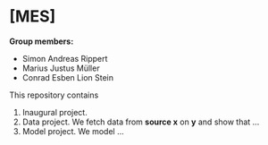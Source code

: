# \[MES\]

**Group members:**
- Simon Andreas Rippert
- Marius Justus Müller
- Conrad Esben Lion Stein

This repository contains  
1. Inaugural project. 
2. Data project. We fetch data from **source x** on **y** and show that ...
3. Model project. We model ...
